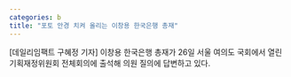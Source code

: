 ```yaml
---
categories: b
title: "포토 안경 치켜 올리는 이창용 한국은행 총재"
---
```

[데일리임팩트 구혜정 기자] 이창용 한국은행 총재가 26일 서울 여의도 국회에서 열린 기획재정위원회 전체회의에 출석해 의원 질의에 답변하고 있다.
